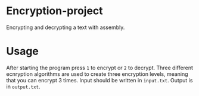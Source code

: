 # Encryption-project

Encrypting and decrypting a text with assembly.

# Usage

After starting the program press `1` to encrypt or `2` to decrypt. Three different ecnryption algorithms are used to create three encryption levels, meaning that you can encrypt 3 times. Input should be written in `input.txt`. Output is in `output.txt`.
